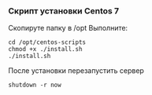 ### Скрипт установки Centos 7 ###
Скопируте папку в /opt
Выполните:
```
cd /opt/centos-scripts
chmod +x ./install.sh
./install.sh
```
После установки перезапустить сервер
```
shutdown -r now
```
